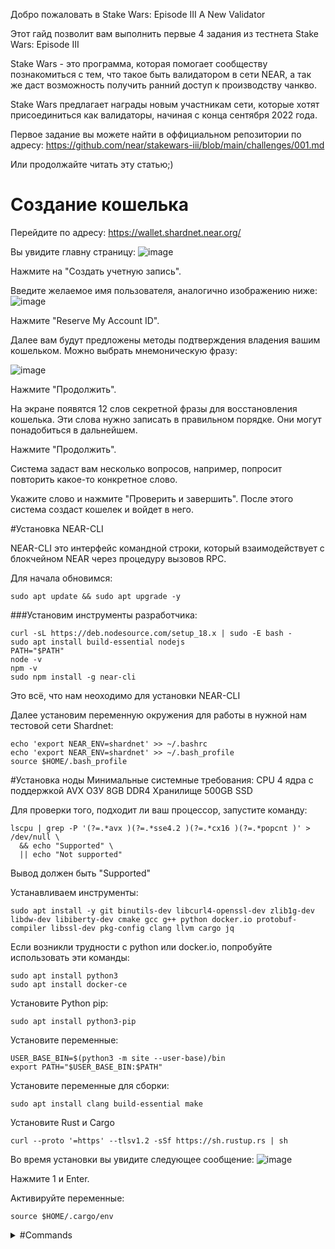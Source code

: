 Добро пожаловать в Stake Wars: Episode III A New Validator

Этот гайд позволит вам выполнить первые 4 задания из тестнета Stake Wars: Episode III

Stake Wars - это программа, которая помогает сообществу познакомиться с тем, что такое быть валидатором в сети NEAR, а так же даст возможность получить ранний доступ к производству чанкво.

Stake Wars предлагает награды новым участникам сети, которые хотят присоединиться как валидаторы, начиная с конца сентября 2022 года.

Первое задание вы можете найти в оффициальном репозитории по адресу:
https://github.com/near/stakewars-iii/blob/main/challenges/001.md

Или продолжайте читать эту статью;)

# Создание кошелька

Перейдите по адресу:
https://wallet.shardnet.near.org/

Вы увидите главну страницу:
![image](https://user-images.githubusercontent.com/55095076/183408111-d1b9b2f4-25dc-4ecc-8b95-9ee964ba42e6.png)

Нажмите на "Создать учетную запись".

Введите желаемое имя пользователя, аналогично изображению ниже:
![image](https://user-images.githubusercontent.com/55095076/183408882-21e5b8b1-9651-44c8-bc44-96ea606d88ed.png)

Нажмите "Reserve My Account ID".

Далее вам будут предложены методы подтверждения владения вашим кошельком. Можно выбрать мнемоническую фразу:

![image](https://user-images.githubusercontent.com/55095076/183409233-a3afd63c-d573-4a94-b78e-5e3561e3f89a.png)

Нажмите "Продолжить".

На экране появятся 12 слов секретной фразы для восстановления кошелька. Эти слова нужно записать в правильном порядке. Они могут понадобиться в дальнейшем.

Нажмите "Продолжить".

Система задаст вам несколько вопросов, например, попросит повторить какое-то конкретное слово.

Укажите слово и нажмите "Проверить и завершить". После этого система создаст кошелек и войдет в него.

#Установка NEAR-CLI

NEAR-CLI это интерфейс командной строки, который взаимодействует с блокчейном NEAR через процедуру вызовов RPC.

Для начала обновимся:

```
sudo apt update && sudo apt upgrade -y
```

###Установим инструменты разработчика:
```
curl -sL https://deb.nodesource.com/setup_18.x | sudo -E bash -  
sudo apt install build-essential nodejs
PATH="$PATH"
node -v
npm -v
sudo npm install -g near-cli
```
Это всё, что нам неоходимо для установки NEAR-CLI

Далее установим переменную окружения для работы в нужной нам тестовой сети Shardnet:
```
echo 'export NEAR_ENV=shardnet' >> ~/.bashrc
echo 'export NEAR_ENV=shardnet' >> ~/.bash_profile
source $HOME/.bash_profile
```

#Установка ноды
Минимальные системные требования:
CPU 4 ядра с поддержкой AVX
ОЗУ 8GB DDR4
Хранилище 500GB SSD

Для проверки того, подходит ли ваш процессор, запустите команду:
```
lscpu | grep -P '(?=.*avx )(?=.*sse4.2 )(?=.*cx16 )(?=.*popcnt )' > /dev/null \
  && echo "Supported" \
  || echo "Not supported"
```

Вывод должен быть "Supported"

Устанавливаем инструменты:
```
sudo apt install -y git binutils-dev libcurl4-openssl-dev zlib1g-dev libdw-dev libiberty-dev cmake gcc g++ python docker.io protobuf-compiler libssl-dev pkg-config clang llvm cargo jq
```

Если возникли трудности с python или docker.io, попробуйте использовать эти команды:
```
sudo apt install python3
sudo apt install docker-ce
```

Установите Python pip:
```
sudo apt install python3-pip
```

Установите переменные:
```
USER_BASE_BIN=$(python3 -m site --user-base)/bin
export PATH="$USER_BASE_BIN:$PATH"
```

Установите переменные для сборки:
```
sudo apt install clang build-essential make
```

Установите Rust и Cargo
```
curl --proto '=https' --tlsv1.2 -sSf https://sh.rustup.rs | sh
```

Во время установки вы увидите следующее сообщение:
![image](https://user-images.githubusercontent.com/55095076/183910041-de83c08f-c410-4555-9c1e-415038e775b7.png)

Нажмите 1 и Enter.

Активируйте переменные:
```
source $HOME/.cargo/env
```





<details><summary>#Commands</summary>
<p>
To see all proposals to become a validator
```
near proposals  
```

To see current list of validators
```
near validators current
```

To see list of validators in next epoch
```
near validators next
```
</p>
</details>
